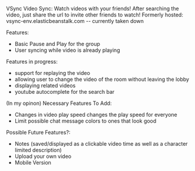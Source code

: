 VSync
Video Sync:
Watch videos with your friends! After searching the video, just share the url to invite other friends to watch!
Formerly hosted: vsync-env.elasticbeanstalk.com -- currently taken down

Features:
 - Basic Pause and Play for the group
 - User syncing while video is already playing


Features in progress:
 - support for replaying the video
 - allowing user to change the video of the room without leaving the lobby
 - displaying related videos
 - youtube autocomplete for the search bar

(In my opinon) Necessary Features To Add:
- Changes in video play speed changes the play speed for everyone
- Limit possible chat message colors to ones that look good

Possible Future Features?:
- Notes (saved/displayed as a clickable video time as well as a character limited description)
- Upload your own video
- Mobile Version
